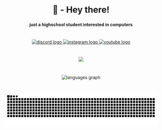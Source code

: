 <br clear="both">

<h1 align="center">👋 - Hey there!</h1>

###

<h4 align="center">just a highschool student interested in computers</h4>

###

<br clear="both">

<div align="center">
  <a href="https://discordid.netlify.app/?id=548433662174298125" target="_blank">
    <img src="https://img.shields.io/static/v1?message=Discord&logo=discord&label=&color=7289DA&logoColor=white&labelColor=&style=for-the-badge" height="35" alt="discord logo"  />
  </a>
  <a href="https://www.instagram.com/evandanendraa/" target="_blank">
    <img src="https://img.shields.io/static/v1?message=Instagram&logo=instagram&label=&color=E4405F&logoColor=white&labelColor=&style=for-the-badge" height="35" alt="instagram logo"  />
  </a>
  <a href="https://www.youtube.com/@hizo9" target="_blank">
    <img src="https://img.shields.io/static/v1?message=Youtube&logo=youtube&label=&color=FF0000&logoColor=white&labelColor=&style=for-the-badge" height="35" alt="youtube logo"  />
  </a>
</div>

###

<br clear="both">

<div align="center">
  <img height="250" src="https://i.giphy.com/8hmCdMaXUewzcroADq.webp"  />
</div>

###

<br clear="both">

<div align="center">
  <img src="https://github-readme-stats.vercel.app/api/top-langs?username=hizo9&locale=en&hide_title=false&layout=compact&card_width=320&langs_count=5&theme=aura_dark&hide_border=true&custom_title=Programming%20Language" height="150" alt="languages graph"  />
</div>

###

<br clear="both">

<img src="https://raw.githubusercontent.com/hizo9/hizo9/output/snake.svg" alt="Snake animation" />

###

